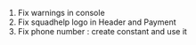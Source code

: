 1. Fix warnings in console
2. Fix squadhelp logo in Header and Payment
3. Fix phone number : create constant and use it